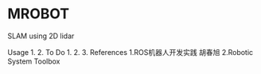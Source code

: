 # MROBOT 
SLAM using 2D lidar


Usage
1.
2.
To Do
1.
2.
3.
References
1.ROS机器人开发实践 胡春旭
2.Robotic System Toolbox
